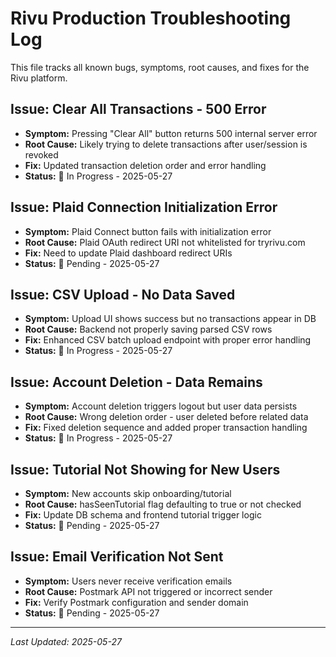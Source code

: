 # Rivu Production Troubleshooting Log

This file tracks all known bugs, symptoms, root causes, and fixes for the Rivu platform.

## Issue: Clear All Transactions - 500 Error
- **Symptom:** Pressing "Clear All" button returns 500 internal server error
- **Root Cause:** Likely trying to delete transactions after user/session is revoked
- **Fix:** Updated transaction deletion order and error handling
- **Status:** 🔄 In Progress - 2025-05-27

## Issue: Plaid Connection Initialization Error
- **Symptom:** Plaid Connect button fails with initialization error
- **Root Cause:** Plaid OAuth redirect URI not whitelisted for tryrivu.com
- **Fix:** Need to update Plaid dashboard redirect URIs
- **Status:** 🔄 Pending - 2025-05-27

## Issue: CSV Upload - No Data Saved
- **Symptom:** Upload UI shows success but no transactions appear in DB
- **Root Cause:** Backend not properly saving parsed CSV rows
- **Fix:** Enhanced CSV batch upload endpoint with proper error handling
- **Status:** 🔄 In Progress - 2025-05-27

## Issue: Account Deletion - Data Remains
- **Symptom:** Account deletion triggers logout but user data persists
- **Root Cause:** Wrong deletion order - user deleted before related data
- **Fix:** Fixed deletion sequence and added proper transaction handling
- **Status:** 🔄 In Progress - 2025-05-27

## Issue: Tutorial Not Showing for New Users
- **Symptom:** New accounts skip onboarding/tutorial
- **Root Cause:** hasSeenTutorial flag defaulting to true or not checked
- **Fix:** Update DB schema and frontend tutorial trigger logic
- **Status:** 🔄 Pending - 2025-05-27

## Issue: Email Verification Not Sent
- **Symptom:** Users never receive verification emails
- **Root Cause:** Postmark API not triggered or incorrect sender
- **Fix:** Verify Postmark configuration and sender domain
- **Status:** 🔄 Pending - 2025-05-27

---

*Last Updated: 2025-05-27*